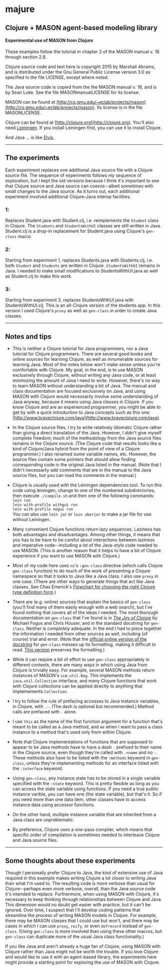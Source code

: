majure
====

## Clojure + MASON agent-based modeling library

#### Experimental use of MASON from Clojure

These examples follow the tutorial in chapter 2 of the MASON manual v.
18 through section 2.8.

Clojure source code and text here is copyright 2015 by Marshall Abrams,
and is distributed under the Gnu General Public License version 3.0 as
specified in the file LICENSE, except where noted.  

The Java source code is copied from the the MASON manual v. 18, and is
by Sean Luke.  See the file MASONmanualLICENSE for its license.

MASON can be found at
[http://cs.gmu.edu/~eclab/projects/mason](http://cs.gmu.edu/~eclab/projects/mason).
Its license is in the file MASONLICENSE.

Clojure can be found at [http://clojure.org](http://clojure.org).
You'll also need [Leiningen](http://leiningen.org).  If you install
Leiningen first, you can use it to install Clojure.

And Java ... is like [Elvis](http://www.mojonixon.com/lyrics/elvisiseverywhere.html).

--------------------------------------------

## The experiments

Each experiment replaces one additional Java source file with a Clojure
source file.  The sequence of experiments follows my sequence of
exploration, but I kept the old versions because I think it's important
to see that Clojure source and Java source can coexist--albeit
*sometimes* with small changes to the Java source.  As it turns out,
each additional experiment involved additional Clojure-Java interop
facilities.

### 1:

Replaces Student.java with Student.clj, i.e. reimplements the `Student`
class in Clojure.  The `Students` and `StudentsWithUI` classes are
still written in Java.  Student.clj is a drop-in replacement for
Student.java using Clojure's `gen-class` macro.

### 2:

Starting from experiment 1, replaces Students.java with Students.clj,
i.e. both `Student` and `Students` are written in Clojure.
`StudentsWithUI` remains in Java.  I needed to make small modifications
to StudentsWithUI.java as well as Student.clj to make this work.

### 3:

Starting from experiment 3, replaces StudentsWithUI.java with
StudentsWithUI.clj.  This is an all-Clojure version of the students app.
In this version I used Clojure's `proxy` as well as `gen-class` in order
to create Java classes.

-------------------------

## Notes and tips

* This is neither a Clojure tutorial for Java programmers, nor a Java
  tutorial for Clojure programmers.  There are several good books and
  online sources for learning Clojure, as well as innumerable sources
  for learning Java.  Most of the notes below won't make sense unless
  you're comfortable with Clojure.  My goal, in the end, is to use MASON
  exclusively through Clojure, without writing any Java code, or at
  least minimizing the amount of Java I need to write.  However, there's
  no way to learn MASON without understanding a bit of Java.  The manual
  and class documentation are focused exclusively on Java, and using
  MASON with Clojure would necessarily involve some understanding of
  Java anyway, because it means using Java classes in Clojure.  If you
  know Clojure and are an experienced programmer, you might be able to
  get by with a quick introduction to Java concepts such as this one:
  [http://www.braveclojure.com/java](http://www.braveclojure.com/java).

* In the Clojure source files,  I try to write relatively idiomatic
  Clojure rather than giving a direct translation of the Java.  However,
  I didn't give myself complete freedom; much of the methodology from
  the Java source files remains in the Clojure source.  (The Clojure
  code that results looks like a kind of Clojure/Java hybrid from the
  point of view of a Clojure programmer.)  I also renamed some variable
  names, etc.  However, the source files contain some pointers that
  should allow finding corresponding code in the original Java listed in
  the manual.  (Note that I didn't necessarily add comments that are in
  the manual to the Java source files, but you can read the comments in
  the manual.)

* Clojure is usually used with the Leiningen dependencies tool.
  To run this code using leiningen, change to one of the numbered
  subdirectories, then execute `./compile.sh` and then one of the
  following commands:  
	`lein run`  
	`lein with-profile withgui run`  
	`lein with-profile nogui run`  
  You can also use `lein jar` or `lein uberjar` to make a jar file
  for use without Leiningen.

* Many convenient Clojure functions return lazy sequences.  Laziness
  has both advantages and disadvantages.  Among other things, it means
  that you has to be have to be careful about interactions between
  laziness and imperative code--including a lot of the Java-style code
  needed to use MASON.  (This is another reason that it helps to have a
  bit of Clojure experience if you want to use MASON with Clojure.)

* Most of my code here uses `ns`'s `:gen-class` directive (which calls Clojure `gen-class`
  function) to do much of the work of presenting a Clojure namespace so
  that it looks to Java like a Java class.  I also use `proxy` in one
  case.  (There are other ways to
  generate things that act like Java classes.  See Chas Emerick's [Flowchart for
  choosing the right Clojure type definition
  form](http://cemerick.com/2011/07/05/flowchart-for-choosing-the-right-clojure-type-definition-form).)

* There are (e.g. online) sources that explain the basics of
  `gen-class` (you'll find many of them easily enough with a web
  search), but I've found nothing that covers all of the ideas I needed.
  The most thorough documentation on `gen-class` that I've found is in
  [*The Joy of Clojure*](http://www.manning.com/fogus2) by Michael Fogus
  and Chris Houser, and in the standard docstring for `gen-class`.
  Neither is *completely* adequate.  In the end I had to piece together
  the information I needed from other sources as well, including (of
  course) trial and error.  (Note that the [official online version of the
  docstring](https://clojuredocs.org/clojure.core/gen-class) for
  `gen-class` messes up its formatting, making it difficult to read.
  [This
  version](http://conj.io/store/v1/org.clojure/clojure/1.6.0/clj/clojure.core/gen-class)
  preserves the formatting.)

* While it can require a bit of effort to use `gen-class`
  appropriately in different contexts, there are many ways in which
  using Java from Clojure is trivially easy. For example, several MASON
  methods return instances of MASON's `sim.util.Bag`.  This
  implements the `java.util.Collection` interface, and many Clojure
  functions that work with Clojure collections can be applied directly
  to anything that implemements `Collection`.

* I try to follow the rule of prefacing accesses to Java instance
  variables, in Clojure, with `.-`.  (The dash is optional but
  recommended.)  Method calls are prefaced with `.` alone.

* I use `this` as the name of the first function argument for a
  function that's meant to be called as a Java method, and `me` when
  I want to pass a class instance to a method that's used only from
  within Clojure.

* Note that Clojure implementations of functions that are supposed to
  appear to be Java methods have to have a dash `-` prefixed to their
  name in the Clojure source, even though they're called with `.<name`
  and no `-`.  These methods also have to be listed with the `:methods`
  keyword in `gen-class`, unless they're implementing methods for an
  interface listed with the `:interface` keyword.

* Using `gen-class`, any instance state has to be stored in a single
  variable specified with the `:state` keyword.  This is pretty flexible
  as long as you can access the state variable using functions.  If you
  need a true public instance varible, you can have one (the state
  variable), but that's it.  So if you need more than one data item,
  other classes have to access instance data using accessor functions.

* On the other hand, multiple instance variable that are inherited from
  a Java class are unproblematic.

* By preference, Clojure uses a one-pass compiler, which means that
  specific order of compilation is sometimes needed to interleave
  Clojure and Java source files.

--------------------------------------------

## Some thoughts about these experiments

Though I personally prefer Clojure to Java, the kind of extensive use of
Java required in this example makes writing Clojure a lot closer to
writing Java than what I'm used to.  The resulting code is more verbose
than usual for Clojure--perhaps even more verbose, overall, than the
Java source code it's intended to replace.  Furthermore, when using
MASON with Clojure, it's necessary to keep thinking through
relationships between Clojure and Java.  This dimension would no doubt
get easier with practice, but it can't be ignored.  Over time, I suspect
that I'll develop coding patterns that streamline the process of writing
MASON models in Clojure.  For example, there may be MASON classes that I
could use but won't, and there may be cases in which I can use `proxy`,
`reify`, or even `defrecord` instead of `gen-class`.  (Using `gen-class`
is more involved than using these other macros, but `gen-class` can
duplicate more of the usual Java class functionality.)

If you like Java and aren't already a huge fan of Clojure, using MASON
with Clojure rather than Java might not be worth the trouble.  If you
love Clojure and would like to use it with an agent-based library, the
experiments here might provide a starting point for exploring the use of
MASON with Clojure.

